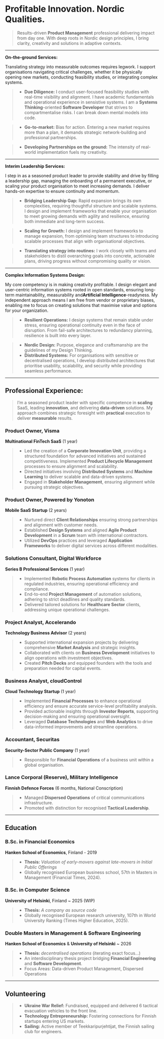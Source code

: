 # Profitable Innovation. Nordic Qualities.
> Results-driven **Product Management** professional delivering impact from day one. With deep roots in Nordic design principles, I bring clarity, creativity and solutions in adaptive contexts.

---

**On-the-ground Services:**

Translating strategy into measurable outcomes requires legwork. I support organisations navigating critical challenges, whether it be physically opening new markets, conducting feasibility studies, or integrating complex systems. 

> - **Due Diligence:** I conduct user-focused feasibility studies with real-time visibility and alignment. I have academic fundamentals and operational experience in sensistive systems. I am a **Systems Thinking**-oriented **Software Developer** that strives to compartmentalise risks. I can break down mental models into code.

> - **Go-to-market:** Bias for action. Entering a new market requires more than a plan, it demands strategic network-building and professional partnerships.

> - **Developing Partnerships on the ground:** The intensity of real-world implementation fuels my creativity.

---

**Interim Leadership Services:**

I step in as a seasoned product leader to provide stability and drive by filling a leadership gap, managing the onboarding of a permanent executive, or scaling your product organisation to meet increasing demands. I deliver hands-on expertise to ensure continuity and momentum.

> - **Bridging Leadership Gap:** Rapid expansion brings its own complexities, requiring thoughtful structure and scalable systems. I design and implement frameworks that enable your organisation to meet growing demands with agility and resilience, ensuring both immediate and long-term success.

> - **Scaling for Growth:**  I design and implement frameworks to manage expansion, from optimising team structures to introducing scalable processes that align with organisational objectives.

> - **Translating strategy into routines:**  I work closely with teams and stakeholders to distil overarching goals into concrete, actionable plans, driving progress without compromising quality or vision.


---

**Complex Information Systems Design:**

My core competency is in making creativity profitable. I design elegant and user-centric information systems rooted in open standards, ensuring long-term maintainability, measurability and**Artificial Intelligence**-readyness. My independent approach means I am free from vendor or proprietary biases, enabling me to focus on creating solutions that maximise value and options for your organization.

>  - **Resilient Operations:**  I design systems that remain stable under stress, ensuring operational continuity even in the face of disruption. From fail-safe architectures to redundancy planning, resilience is built into every layer.

>  - **Nordic Design:** Purpose, elegance and craftsmanship are the guidelines of my Design Thinking. 
>  - **Distributed Systems:** For organisations with sensitive or decentralised operations, I develop distributed architectures that prioritise usability, scalability, and security while providing seamless performance.


---

## Professional Experience:

> I’m a seasoned product leader with specific competence in **scaling** SaaS, leading **innovation**, and delivering **data-driven** solutions. My approach combines strategic foresight with **practical** execution to deliver **measurable** results.

### Product Owner, Visma  
**Multinational FinTech SaaS** (1 year) 

>   - Led the creation of a **Corporate Innovation Unit**, providing a structured foundation for advanced initiatives and sustained competitiveness. Implemented **Product Lifecycle Management** processes to ensure alignment and scalability.
>   - Directed initiatives involving **Distributed Systems** and **Machine Learning** to deliver scalable and data-driven systems.
>   - Engaged in **Stakeholder Management**, ensuring alignment while pursuing strategic objectives.


### Product Owner, Powered by Yonoton
**Mobile SaaS Startup** (2 years)  

>   - Nurtured direct **Client Relationships** ensuring strong partnerships and alignment with customer needs.
>   - Established **Design Systems** and aligned **Agile Product Development** in a **Scrum** team with international contractors.
>   - Utilized **DevOps** practices and leveraged **Application Frameworks** to deliver digital services across different modalities.



### Solutions Consultant, Digital Workforce  
**Series B Professional Services** (1 year)

>   - Implemented **Robotic Process Automation** systems for clients in regulated industries, ensuring operational efficiency and compliance.
>   - End-to-end **Project Management** of automation solutions, adhering to strict deadlines and quality standards.  
>   - Delivered tailored solutions for **Healthcare Sector** clients, addressing unique operational challenges.



### Project Analyst, Accelerando  
**Technology Business Advisor**  (2 years)

>   - Supported international expansion projects by delivering comprehensive **Market Analysis** and strategic insights.
>   - Collaborated with clients on **Business Development** initiatives to align operations with investment objectives.
>   - Created **Pitch Decks** and equipped founders with the tools and preparation needed for capital events.


### Business Analyst, cloudControl  
**Cloud Technology Startup**  (1 year)

>   - Implemented **Financial Processes** to enhance operational efficiency and ensure accurate service-level profitability analysis.  
>   - Provided actionable insights through **Investor Reports**, supporting decision-making and ensuring operational oversight.
>   - Leveraged **Database Technologies** and **Web Analytics** to drive data-informed improvements and streamline operations.



### Accountant, Securitas  
**Security-Sector Public Company** (1 year)

>   - Responsible for **Financial Operations** of a business unit within a global organisation.  




### Lance Corporal (Reserve), Military Intelligence  
**Finnish Defence Forces** (6 months, National Conscription) 

>   - Managed **Dispersed Operations** of critical communications infrastructure.
>   - Promoted with distinction for recognised **Tactical Leadership**.

---

## Education


### B.Sc. in Financial Economics
**Hanken School of Economics**, Finland - 2019
>   - **Thesis:** *Valuation of early-movers against late-movers in Initial Public Offerings*
>   - Globally recognised European business school, 57th in Masters in Management (Financial Times, 2024).


### B.Sc. in Computer Science
**University of Helsinki**, Finland ~ 2025 (WIP)
>  - **Thesis:**   *A company as source code*
>  - Globally recognised European research university, 107th in World University Ranking (Times Higher Education, 2025).   
 

### Double Masters in Management & Software Engineering  
**Hanken School of Economics** & **University of Helsinki** ~ 2026
> - **Thesis:** *decentralised  operations* (iterating exact focus...)
> - An interdisciplinary thesis project bridging **Financial Engineering** and **Software Development**.
> - Focus Areas: Data-driven Product Management, Dispersed Operations

---
## Volunteering  

> - **Ukraine War Relief:** Fundraised, equipped and delivered 6 tactical evacuation vehicles to the front line.
> - **Technology Entrepreneurship:** Fostering connections for Finnish startups entering US markets.
> - **Sailing:** Active member of Teekkaripurjehtijat, the Finnish sailing club for engineers.
